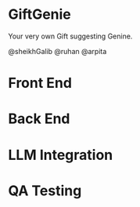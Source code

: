 # GiftGenie
Your very own Gift suggesting Genine.

@sheikhGalib
@ruhan
@arpita

# Front End

# Back End

# LLM Integration

# QA Testing

